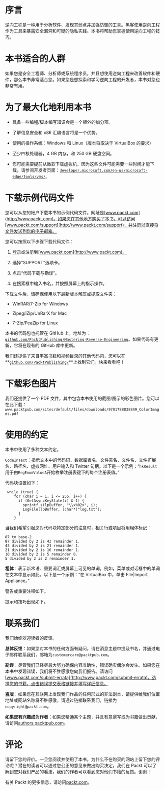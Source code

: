 # 序言

逆向工程是一种用于分析软件、发现其弱点并加强防御的工具。黑客使用逆向工程作为工具来暴露安全漏洞和可疑的隐私实践。本书将帮助您掌握使用逆向工程的技巧。

# 本书适合的人群

如果您是安全工程师、分析师或系统程序员，并且想使用逆向工程来改善软件和硬件，那么本书非常适合您。如果您是想探索和学习逆向工程的开发者，本书对您也非常有用。

# 为了最大化地利用本书

+   具备一些编程/脚本编写知识会是一个额外的加分项。

+   了解信息安全和 x86 汇编语言将是一个优势。

+   使用的操作系统：Windows 和 Linux（版本将取决于 VirtualBox 的要求）

+   至少四核处理器，4 GB 内存，和 250 GB 硬盘空间。

+   您可能需要提前从微软下载虚拟机，因为这些文件可能需要一些时间才能下载。请参阅开发者页面：[`developer.microsoft.com/en-us/microsoft-edge/tools/vms/`](https://developer.microsoft.com/en-us/microsoft-edge/tools/vms/)。

# 下载示例代码文件

您可以从您的帐户下载本书的示例代码文件，网址是[www.packt.com](http://www.packt.com)。如果您在其他地方购买了本书，可以访问[www.packt.com/support](http://www.packt.com/support)，并注册以直接将文件发送到您的电子邮箱。

您可以按照以下步骤下载代码文件：

1.  登录或注册到[www.packt.com](http://www.packt.com)。

1.  选择“SUPPORT”选项卡。

1.  点击“代码下载与勘误”。

1.  在搜索框中输入书名，并按照屏幕上的指示操作。

下载文件后，请确保使用以下最新版本解压或提取文件夹：

+   WinRAR/7-Zip for Windows

+   Zipeg/iZip/UnRarX for Mac

+   7-Zip/PeaZip for Linux

本书的代码包也托管在 GitHub 上，地址为：[`github.com/PacktPublishing/Mastering-Reverse-Engineering`](https://github.com/PacktPublishing/Mastering-Reverse-Engineering)。如果代码有更新，它将在现有的 GitHub 库中更新。

我们还提供了来自丰富书籍和视频目录的其他代码包，您可以在**[`github.com/PacktPublishing/`](https://github.com/PacktPublishing/)**上找到它们。快来看看吧！

# 下载彩色图片

我们还提供了一个 PDF 文件，其中包含本书使用的截图/图示的彩色图片。您可以在此下载：`www.packtpub.com/sites/default/files/downloads/9781788838849_ColorImages.pdf`

# 使用的约定

本书中使用了多种文本约定。

`CodeInText`：指示文本中的代码词、数据库表名、文件夹名、文件名、文件扩展名、路径名、虚拟网址、用户输入和 Twitter 句柄。以下是一个示例：“`hkResult`用于由`RegEnumValueA`开始枚举注册表键下的每个注册表值。”

代码块设置如下：

```
 while (true) {
    for (char i = 1; i <= 255; i++) {
      if (GetAsyncKeyState(i) & 1) {
        sprintf_s(lpBuffer, "\\x%02x", i);
        LogFile(lpBuffer, (char*)"log.txt");
      }
    }
```

当我们希望引起您对代码块特定部分的注意时，相关行或项目将用粗体标记：

```
87 to base-2
87 divided by 2 is 43 remainder 1.
43 divided by 2 is 21 remainder 1.
21 divided by 2 is 10 remainder 1.
10 divided by 2 is 5 remainder 0.
5 divided by 2 is 2 remainder 1.
```

**粗体**：表示新术语、重要词汇或屏幕上可见的单词。例如，菜单或对话框中的单词在文本中显示如此。以下是一个示例：“在 VirtualBox 中，单击 File|Import Appliance。”

警告或重要注释如下。

提示和技巧出现如下。

# 联系我们

我们始终欢迎读者的反馈。

**总体反馈**：如果您对本书的任何方面有疑问，请在消息主题中提及书名，并通过电子邮件联系我们，邮箱为`customercare@packtpub.com`。

**勘误**：尽管我们已经尽最大努力确保内容准确性，错误确实偶尔会发生。如果您在本书中发现错误，我们将不胜感激您向我们报告。请访问[www.packt.com/submit-errata](http://www.packt.com/submit-errata)，选择您的书籍，点击错误提交表格链接并填写详细信息。

**盗版**：如果您在互联网上发现我们作品的任何形式的非法副本，请提供给我们位置地址或网站名称将不胜感激。请通过链接联系我们，链接为`copyright@packt.com`。

**如果您有兴趣成为作者**：如果您精通某个主题，并且有意撰写或为书籍做出贡献，请访问[authors.packtpub.com](http://authors.packtpub.com/)。

# 评论

请留下您的评价。一旦您阅读并使用了本书，为什么不在购买的网站上留下您的评论呢？潜在的读者可以通过您公正的意见来做出购买决定，我们在 Packt 可以了解到您对我们产品的看法，我们的作者可以看到您对他们书籍的反馈。谢谢！

有关 Packt 的更多信息，请访问[packt.com](http://www.packt.com/)。
